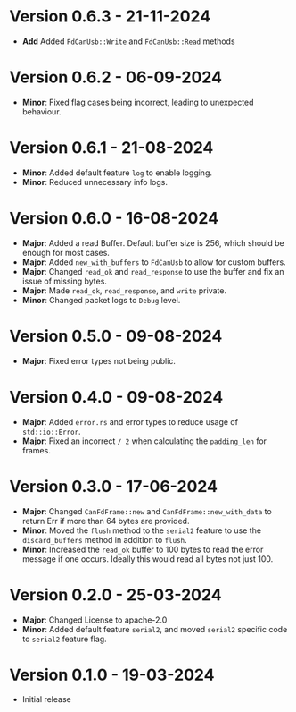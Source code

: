 # Version 0.6.3 - 21-11-2024
- **Add** Added `FdCanUsb::Write` and `FdCanUsb::Read` methods
# Version 0.6.2 - 06-09-2024
- **Minor**: Fixed flag cases being incorrect, leading to unexpected behaviour.
# Version 0.6.1 - 21-08-2024
- **Minor**: Added default feature `log` to enable logging.
- **Minor**: Reduced unnecessary info logs.
# Version 0.6.0 - 16-08-2024
- **Major**: Added a read Buffer. Default buffer size is 256, which should be enough for most cases.
- **Major**: Added `new_with_buffers` to `FdCanUsb` to allow for custom buffers.
- **Major**: Changed `read_ok` and `read_response` to use the buffer and fix an issue of missing bytes.
- **Major**: Made `read_ok`, `read_response`, and `write` private.
- **Minor**: Changed packet logs to `Debug` level.
# Version 0.5.0 - 09-08-2024
- **Major**: Fixed error types not being public.
# Version 0.4.0 - 09-08-2024
- **Major**: Added `error.rs` and error types to reduce usage of `std::io::Error`.
- **Major**: Fixed an incorrect `/ 2` when calculating the `padding_len` for frames.
# Version 0.3.0 - 17-06-2024
- **Major**: Changed `CanFdFrame::new` and `CanFdFrame::new_with_data` to return Err if more than 64 bytes are provided.
- **Minor**: Moved the `flush` method to the `serial2` feature to use the `discard_buffers` method in addition to `flush`.
- **Minor**: Increased the `read_ok` buffer to 100 bytes to read the error message if one occurs. Ideally this would read all bytes not just 100.
# Version 0.2.0 - 25-03-2024
- **Major**: Changed License to apache-2.0
- **Minor**: Added default feature `serial2`, and moved `serial2` specific code to `serial2` feature flag.
# Version 0.1.0 - 19-03-2024
- Initial release

